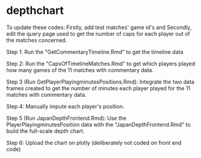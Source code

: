 # depthchart

To update these codes: Firstly, add test matches' game id's and Secondly, edit the query page used to get the number of caps for each player out of the matches concerned.

Step 1: Run the "GetCommentaryTimeline.Rmd" to get the timeline data

Step 2: Run the "CapsOfTimelineMatches.Rmd" to get which players played how many games of the 11 matches with commentary data.

Step 3 (Run GetPlayerPlayingminutesPositions.Rmd): Integrate the two data frames created to get the number of minutes each player played for the 11 matches with commentary data.

Step 4: Manually impute each player's position.

Step 5 (Run JapanDepthFrontend.Rmd): Use the PlayerPlayingminutesPosition data with the "JapanDepthFrontend.Rmd" to build the full-scale depth chart.

Step 6: Upload the chart on plotly (deliberately not coded on front end code)
